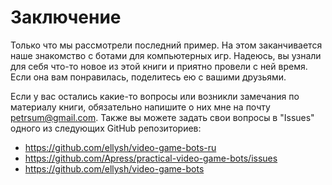 # Заключение

Только что мы рассмотрели последний пример. На этом заканчивается наше знакомство с ботами для компьютерных игр. Надеюсь, вы узнали для себя что-то новое из этой книги и приятно провели с ней время. Если она вам понравилась, поделитесь ею с вашими друзьями.

Если у вас остались какие-то вопросы или возникли замечания по материалу книги, обязательно напишите о них мне на почту petrsum@gmail.com. Также вы можете задать свои вопросы в "Issues" одного из следующих GitHub репозиториев:

* https://github.com/ellysh/video-game-bots-ru
* https://github.com/Apress/practical-video-game-bots/issues
* https://github.com/ellysh/video-game-bots